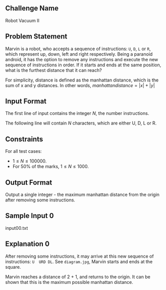 ## Challenge Name

Robot Vacuum II

## Problem Statement

Marvin is a robot, who accepts a sequence of instructions: `U`, `D`, `L` or `R`, which represent up, down, left and right respectively. Being a paranoid android, it has the option to remove any instructions and execute the new sequence of instructions in order. If it starts and ends at the same position, what is the furthest distance that it can reach?

For simplicity, distance is defined as the manhattan distance, which is the sum of x and y distances. In other words, $manhattan distance = |x| + |y|$


## Input Format

The first line of input contains the integer $N$, the number instructions.

The following line will contain $N$ characters, which are either U, D, L or R.

## Constraints

For all test cases:

- $1 \le N \le 100000$.
- For 50% of the marks, $1 \le N \le 1000$.

## Output Format

Output a single integer - the maximum manhattan distance from the origin after removing some instructions.

## Sample Input 0

input00.txt

## Explanation 0

After removing some instructions, it may arrive at this new sequence of instructions: `U  URD DL`. See `diagram.jpg`, Marvin starts and ends at the square.

Marvin reaches a distance of 2 + 1, and returns to the origin. It can be shown that this is the maximum possible manhattan distance.